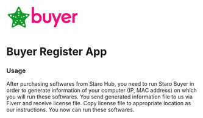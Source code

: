 ![StaroBuyer](https://github.com/starohub/starobuyer/raw/master/resources/images/starobuyer-64.png)

# Buyer Register App

### Usage

After purchasing softwares from Staro Hub, you need to run Staro Buyer in order to generate information of your computer (IP, MAC address) on which you will run these softwares. You send generated information file to us via Fiverr and receive license file. Copy license file to appropriate location as our instructions. You now can run these softwares.
